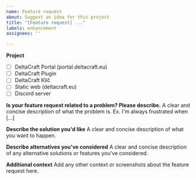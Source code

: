 ```yaml
---
name: Feature request
about: Suggest an idea for this project
title: "[Feature request] ..."
labels: enhancement
assignees: ''

---
```


**Project**
 - [ ] DeltaCraft Portal (portal.deltacraft.eu)
 - [ ] DeltaCraft Plugin
 - [ ] DeltaCraft Klíč
 - [ ] Static web (deltacraft.eu)
 - [ ] Discord server

**Is your feature request related to a problem? Please describe.**
A clear and concise description of what the problem is. Ex. I'm always frustrated when [...]

**Describe the solution you'd like**
A clear and concise description of what you want to happen.

**Describe alternatives you've considered**
A clear and concise description of any alternative solutions or features you've considered.

**Additional context**
Add any other context or screenshots about the feature request here.
